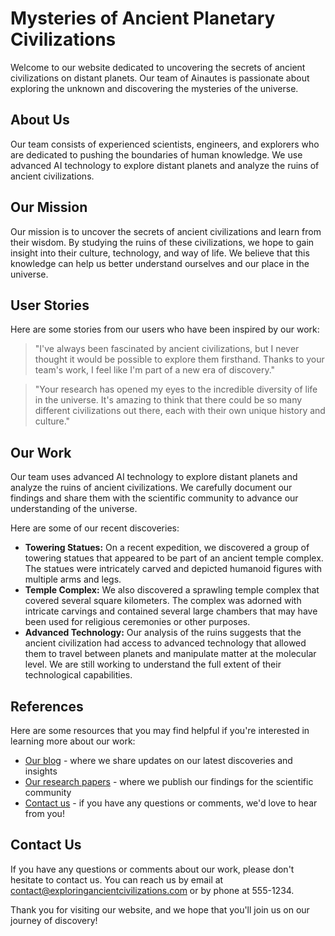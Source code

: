 <!--
Write me content for website with wallpaper which alt text is:

"A group of Ainautes exploring the ruins of an ancient civilization on a distant planet, with towering statues and temples all around them."

The name/title of the page should not be 1:1 copy of the alt text but rather a real content of the website which is using this wallpaper.

- Use markdown format
- Start with the heading
- The content should look like a real website
- Include real sections like references, contact, user stories, etc. use things relevant to the page purpose.
- Feel free to use structure like headings, bullets, numbering, blockquotes, paragraphs, horizontal lines, etc.
- You can use formatting like bold or _italic_
- You can include UTF-8 emojis
- Links should be only #hash anchors (and you can refer to the document itself)
- Do not include images
-->

<!--font:Montserrat-->

# Mysteries of Ancient Planetary Civilizations

Welcome to our website dedicated to uncovering the secrets of ancient civilizations on distant planets. Our team of Ainautes is passionate about exploring the unknown and discovering the mysteries of the universe.

## About Us

Our team consists of experienced scientists, engineers, and explorers who are dedicated to pushing the boundaries of human knowledge. We use advanced AI technology to explore distant planets and analyze the ruins of ancient civilizations.

## Our Mission

Our mission is to uncover the secrets of ancient civilizations and learn from their wisdom. By studying the ruins of these civilizations, we hope to gain insight into their culture, technology, and way of life. We believe that this knowledge can help us better understand ourselves and our place in the universe.

## User Stories

Here are some stories from our users who have been inspired by our work:

> "I've always been fascinated by ancient civilizations, but I never thought it would be possible to explore them firsthand. Thanks to your team's work, I feel like I'm part of a new era of discovery."

> "Your research has opened my eyes to the incredible diversity of life in the universe. It's amazing to think that there could be so many different civilizations out there, each with their own unique history and culture."

## Our Work

Our team uses advanced AI technology to explore distant planets and analyze the ruins of ancient civilizations. We carefully document our findings and share them with the scientific community to advance our understanding of the universe.

Here are some of our recent discoveries:

-   **Towering Statues:** On a recent expedition, we discovered a group of towering statues that appeared to be part of an ancient temple complex. The statues were intricately carved and depicted humanoid figures with multiple arms and legs.
-   **Temple Complex:** We also discovered a sprawling temple complex that covered several square kilometers. The complex was adorned with intricate carvings and contained several large chambers that may have been used for religious ceremonies or other purposes.
-   **Advanced Technology:** Our analysis of the ruins suggests that the ancient civilization had access to advanced technology that allowed them to travel between planets and manipulate matter at the molecular level. We are still working to understand the full extent of their technological capabilities.

## References

Here are some resources that you may find helpful if you're interested in learning more about our work:

-   [Our blog](#) - where we share updates on our latest discoveries and insights
-   [Our research papers](#) - where we publish our findings for the scientific community
-   [Contact us](#contact) - if you have any questions or comments, we'd love to hear from you!

## Contact Us

If you have any questions or comments about our work, please don't hesitate to contact us. You can reach us by email at [contact@exploringancientcivilizations.com](mailto:contact@exploringancientcivilizations.com) or by phone at 555-1234.

Thank you for visiting our website, and we hope that you'll join us on our journey of discovery!
